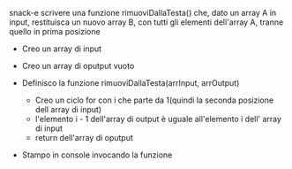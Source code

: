 snack-e
scrivere una funzione rimuoviDallaTesta() che, dato un array A in input, restituisca un nuovo array B, con tutti gli elementi dell'array A, tranne quello in prima posizione

- Creo un array di input

- Creo un array di oputput vuoto

- Definisco la funzione rimuoviDallaTesta(arrInput, arrOutput)
    - Creo un ciclo for con i che parte da 1(quindi la seconda posizione dell array di input)
    - l'elemento i - 1 dell'array di output è uguale all'elemento i dell' array di input
    - return dell'array di oputput

- Stampo in console invocando la funzione